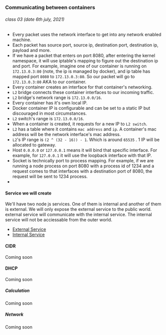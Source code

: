 ### Communicating between containers
###### class 03 (date 6th july, 2021)

- Every packet uses the network interface to get into any network enabled machine.
- Each packet has source port, source ip, destination port, destination ip, payload and more.
- If we have a packet that enters on port 8080, after entering the kernel namespace, it will use iptable's mapping to figure out the destination 
ip and port. For example, imagine one of our container is running on `172.13.0.3:80` (note, the ip is managed by docker), and ip table has mapped 
port `8080` to `172.13.0.3:80`. So our packet will go to `172.13.0.3:80` AKA to our container. 
- Every container creates an interface for that container's networking.
- `L2` bridge connects these container interfaces to our incoming traffic.
- `L2` bridge's network range is `172.13.0.0/16`. 
- Every container has it's own local IP.
- Docker container IP is configurable and can be set to a static IP but discouraged in most circumstances.
- `L2` switch's range is `172.13.0.0/16`. 
- When a container is created, it requests for a new IP to `L2 switch`. 
- `L2` has a table where it contains `mac address` and `ip`. A container's mac address will be the network interface's mac address.
- `L2`'s IP range is `(2 ^ (32 - 16)) - 1`. Which is around `65535` . 1 IP will be allocated to gateway.  
- Host `0.0.0.0`  or `127.0.0.1` means it will bind that specific interface. For example, for `127.0.0.1` it will use the loopback interface with that IP. 
- Socket is technically port to process mapping. For example, if we are running a node process on port 8080 with a process id of 1234 and a request comes to that interfaces with a destination port of 8080, the request will be sent to 1234 process. 
- 

#### Service we will create 

We'll have two node js services. One of them is internal and another of them is external. We will only expose the external service to the public world.
external service will communicate with the internal service. The internal service will not be acciessable from the outer world.

- [External Service ](https://github.com/thearyanahmed/learning-docker/tree/master/class_03/external) 
- [Internal Service ](https://github.com/thearyanahmed/learning-docker/tree/master/class_03/internal) 

#### CIDR
Coming soon
#### DHCP
Coming soon
##### Calculation 
Coming soon
##### Network 
Coming soon



